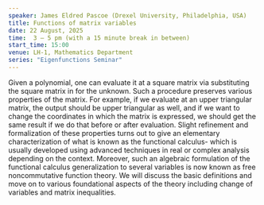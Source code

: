 ```yaml
---
speaker: James Eldred Pascoe (Drexel University, Philadelphia, USA)
title: Functions of matrix variables
date: 22 August, 2025
time:  3 – 5 pm (with a 15 minute break in between)
start_time: 15:00
venue: LH-1, Mathematics Department
series: "Eigenfunctions Seminar"
---
```


Given a polynomial, one can evaluate it at a square matrix via substituting the square matrix in for the unknown. Such a procedure preserves various properties of the
matrix. For example, if we evaluate at an upper triangular matrix, the output should be upper triangular as well, and if we want to change the coordinates in which the
matrix is expressed, we should get the same result if we do that before or after evaluation. Slight refinement and formalization of these properties turns out to give an
elementary characterization of what is known as the functional calculus- which is usually developed using advanced techniques in real or complex analysis depending on
the context. Moreover, such an algebraic formulation of the functional calculus generalization to several variables is now known as free noncommutative function theory.
We will discuss the basic definitions and move on to various foundational aspects of the theory including change of variables and matrix inequalities.
